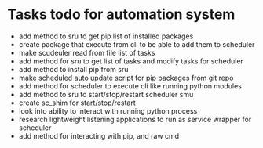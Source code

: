 # Tasks todo for automation system

- add method to sru to get pip list of installed packages
- create package that execute from cli to be able to add them to scheduler
- make scudeuler read from file list of tasks
- add method for sru to get list of tasks and modify tasks for scheduler
- add method to install pip from sru
- make scheduled auto update script for pip packages from git repo
- add method for scheduler to execute cli like running python modules
- add method to sru to start/stop/restart scheduler smu
- create sc_shim for start/stop/restart
- look into ability to interact with running python process
- research lightweight listening applications to run as service wrapper for scheduler
- add method for interacting with pip, and raw cmd
